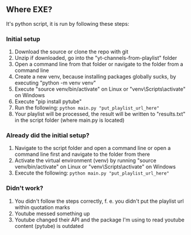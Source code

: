 ## Where EXE?

It's python script, it is run by following these steps:

### Initial setup

1. Download the source or clone the repo with git
2. Unzip if downloaded, go into the "yt-channels-from-playlist" folder
3. Open a command line from that folder or navigate to the folder from a command line
4. Create a new venv, because installing packages globally sucks, by executing "python -m venv venv"
5. Execute "source venv/bin/activate" on Linux or "venv\Scripts\activate" on Windows
6. Execute "pip install pytube"
7. Run the following: ``` python main.py "put_playlist_url_here" ```
8. Your playlist will be processed, the result will be written to "results.txt" in the script folder (where main.py is located)

### Already did the initial setup?

1. Navigate to the script folder and open a command line or open a command line first and navigate to the folder from there
2. Activate the virtual environment (venv) by running "source venv/bin/activate" on Linux or "venv\Scripts\activate" on Windows
3. Execute the following: ``` python main.py "put_playlist_url_here" ```

### Didn't work?

1. You didn't follow the steps correctly, f. e. you didn't put the playlist url within quotation marks
2. Youtube messed something up
3. Youtube changed their API and the package I'm using to read youtube content (pytube) is outdated
